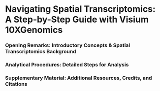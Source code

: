 # Navigating Spatial Transcriptomics: A Step-by-Step Guide with Visium 10XGenomics
### Opening Remarks: Introductory Concepts & Spatial Transcriptomics Background ###

### Analytical Procedures: Detailed Steps for Analysis ###
### Supplementary Material: Additional Resources, Credits, and Citations ###


